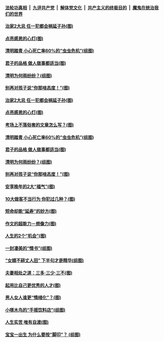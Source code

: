 

####  [法轮功真相](../../../../basic/blob/master/README.md?t=04011831) &nbsp;|&nbsp; [九评共产党](../../../../9ping.md/blob/master/README.md?t=04011831) &nbsp;|&nbsp; [解体党文化](../../../../jtdwh.md/blob/master/README.md?t=04011831)  &nbsp;|&nbsp; [共产主义的终极目的](../../../../gczydzjmd.md/blob/master/README.md?t=04011831) &nbsp;|&nbsp; [魔鬼在统治我们的世界](../../../../mgztzwmdsj.md/blob/master/README.md?t=04011831) 

#### [治家2大忌 任一犯都会祸延子孙(图)](../pages/p8/967397.md?t=04011831) 

#### [点亮感恩的心灯(图)](../pages/p8/966758.md?t=04011831) 

#### [清明踏青 小心死亡率60%的“虫虫危机”(组图)](../pages/p8/967181.md?t=04011831) 

#### [君子的品格 做人做事都适当(图)](../pages/p8/966740.md?t=04011831) 

#### [清明为何雨纷纷？(组图)](../pages/p8/967012.md?t=04011831) 

#### [别再对孩子说“你那啥态度！”(图)](../pages/p8/967222.md?t=04011831) 

#### [治家2大忌 任一犯都会祸延子孙(图)](../pages/p8/967397.md?t=04011831) 

#### [点亮感恩的心灯(图)](../pages/p8/966758.md?t=04011831) 

#### [考场上不落俗套的文章怎么写？(图)](../pages/p8/967328.md?t=04011831) 

#### [清明踏青 小心死亡率60%的“虫虫危机”(组图)](../pages/p8/967181.md?t=04011831) 

#### [君子的品格 做人做事都适当(图)](../pages/p8/966740.md?t=04011831) 

#### [清明为何雨纷纷？(组图)](../pages/p8/967012.md?t=04011831) 

#### [别再对孩子说“你那啥态度！”(图)](../pages/p8/967222.md?t=04011831) 

#### [安享晚年的2大“福气”(图)](../pages/p8/967011.md?t=04011831) 

#### [10大做客不当行为 你犯过几种？(图)](../pages/p8/967139.md?t=04011831) 

#### [短命却能“延寿”的妙方(图)](../pages/p8/965789.md?t=04011831) 

#### [作文的超能力－想像力(图)](../pages/p8/967109.md?t=04011831) 

#### [人生的2个“机会”(图)](../pages/p8/966530.md?t=04011831) 

#### [一封凄美的“情书”(组图)](../pages/p8/966518.md?t=04011831) 

#### [“女婿不耕丈人田” 下半句才是精华(组图)](../pages/p8/966916.md?t=04011831) 

#### [夫妻相处之道：三多‧三少‧三不(图)](../pages/p8/966524.md?t=04011831) 

#### [起用比自己更优秀的人才(图)](../pages/p8/966517.md?t=04011831) 

#### [男人女人谁更“情绪化”？(图)](../pages/p8/966962.md?t=04011831) 

#### [小啄木鸟的“手摇饮料店”(组图)](../pages/p8/966944.md?t=04011831) 

#### [人生实苦 唯有自渡(图)](../pages/p8/966742.md?t=04011831) 

#### [宝宝一出生 为什么要按“脚印”？ (组图)](../pages/p8/966495.md?t=04011831) 


